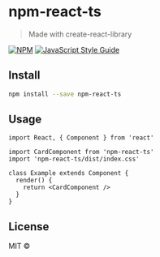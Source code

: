 # npm-react-ts

> Made with create-react-library

[![NPM](https://img.shields.io/npm/v/npm-react-ts.svg)](https://www.npmjs.com/package/npm-react-ts) [![JavaScript Style Guide](https://img.shields.io/badge/code_style-standard-brightgreen.svg)](https://standardjs.com)

## Install

```bash
npm install --save npm-react-ts
```

## Usage

```tsx
import React, { Component } from 'react'

import CardComponent from 'npm-react-ts'
import 'npm-react-ts/dist/index.css'

class Example extends Component {
  render() {
    return <CardComponent />
  }
}
```

## License

MIT © [](https://github.com/)
